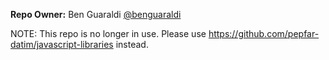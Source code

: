 **Repo Owner:** Ben Guaraldi [@benguaraldi](https://github.com/benguaraldi)

NOTE: This repo is no longer in use.  Please use https://github.com/pepfar-datim/javascript-libraries instead.

